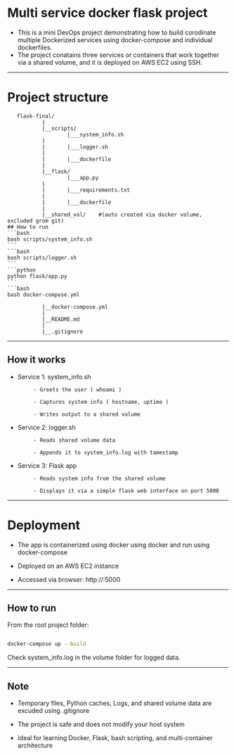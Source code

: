 
# Multi service docker flask project
 
   - This is a mini DevOps project demonstrating how to build corodinate multiple Dockerized services using docker-compose and individual dockerfiles.
   - The project conatains three services or containers that work together via a shared volume, and it is deployed on AWS EC2 using SSH. 

----

# Project structure

```
   flask-final/
           |
           |__scripts/
                   |___system_info.sh
           |
           |       |___logger.sh
           |
           |       |___dockerfile
           |
           |__flask/
                   |___app.py
           |
           |       |___requirements.txt
           |
           |       |___dockerfile
           |
           |__shared_vol/    #(auto created via docker volume, excluded grom git)                                                                                                                                                                                                                                                                                                                                                                                                                                  ## How to run                                                                                                                                                                                                                                                                                                                                                                                                                         ```bash                                                                                                                                                                                                            bash scripts/system_info.sh                                                                                                                                                                                        ```                                                                                                                                                                                                                ```bash                                                                                                                                                                                                            bash scripts/logger.sh                                                                                                                                                                                             ```                                                                                                                                                                                                                ```python                                                                                                                                                                                                          python flask/app.py                                                                                                                                                                                                ```                                                                                                                                                                                                                ```bash                                                                                                                                                                                                            bash docker-compose.yml                                                                                                                                                     

           |__docker-compose.yml
           |
           |__README.md
           |
           |__.gitignore
```

----

## How it works

   - Service 1: system_info.sh

              - Greets the user ( whoami )
 
              - Captures system info ( hostname, uptime )

              - Writes output to a shared volume

   - Service 2: logger.sh

              - Reads shared volume data

              - Appends it to system_info.log with tamestamp

   - Service 3: Flask app

              - Reads system info from the shared volume

              - Displays it via a simple flask web interface on port 5000

----

# Deployment

   - The app is containerized using docker using docker and run using docker-compose

   - Deployed on an AWS EC2 instance

   - Accessed via browser:
     http://<your-public-ip>:5000

----

## How to run

From the root project folder:
```bash

docker-compose up --build

```
Check system_info.log in the volume folder for logged data.

----

## Note

   - Temporary files, Python caches, Logs, and shared volume data are excuded using .gitignore

   - The project is safe and does not modify your host system

   - Ideal for learning Docker, Flask, bash scripting, and multi-container architecture


